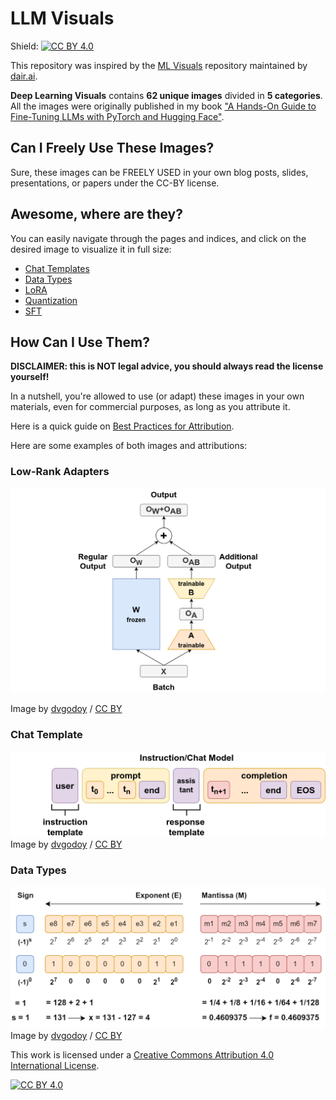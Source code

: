 # LLM Visuals

Shield: [![CC BY 4.0][cc-by-shield]][cc-by]

This repository was inspired by the [ML Visuals](https://github.com/dair-ai/ml-visuals) repository maintained by [dair.ai](https://dair.ai/).

**Deep Learning Visuals** contains **62 unique images** divided in **5 categories**. All the images were originally published in my book ["A Hands-On Guide to Fine-Tuning LLMs with PyTorch and Hugging Face"](https://pytorchstepbystep.com/llms).

## Can I Freely Use These Images?

Sure, these images can be FREELY USED in your own blog posts, slides, presentations, or papers under the CC-BY license.

## Awesome, where are they?

You can easily navigate through the pages and indices, and click on the desired image to visualize it in full size:

- [Chat Templates](https://dvgodoy.github.io/llms-visuals/Chat%20Templates)
- [Data Types](https://dvgodoy.github.io/llms-visuals/Data%20Types)
- [LoRA](https://dvgodoy.github.io/llms-visuals/LoRA)
- [Quantization](https://dvgodoy.github.io/llms-visuals/Quantization)
- [SFT](https://dvgodoy.github.io/llms-visuals/SFT)

## How Can I Use Them?

**DISCLAIMER: this is NOT legal advice, you should always read the license yourself!**

In a nutshell, you're allowed to use (or adapt) these images in your own materials, even for commercial purposes, as long as you attribute it.

Here is a quick guide on [Best Practices for Attribution](https://wiki.creativecommons.org/wiki/best_practices_for_attribution).

Here are some examples of both images and attributions:

### Low-Rank Adapters

![](https://raw.githubusercontent.com/dvgodoy/LLM-visuals/main/LoRA/forward.png)

Image by [dvgodoy](https://github.com/dvgodoy/LLM-visuals) / [CC BY](https://creativecommons.org/licenses/by/4.0/)

### Chat Template

![](https://raw.githubusercontent.com/dvgodoy/LLM-visuals/main/Chat%20Templates/chat_prompt_new.png)
Image by [dvgodoy](https://github.com/dvgodoy/LLM-visuals) / [CC BY](https://creativecommons.org/licenses/by/4.0/)

### Data Types

![](https://raw.githubusercontent.com/dvgodoy/LLM-visuals/main/Data%20Types/bf16_example.png)
Image by [dvgodoy](https://github.com/dvgodoy/LLM-visuals) / [CC BY](https://creativecommons.org/licenses/by/4.0/)

This work is licensed under a
[Creative Commons Attribution 4.0 International License][cc-by].

[![CC BY 4.0][cc-by-image]][cc-by]

[cc-by]: http://creativecommons.org/licenses/by/4.0/
[cc-by-image]: https://i.creativecommons.org/l/by/4.0/88x31.png
[cc-by-shield]: https://img.shields.io/badge/License-CC%20BY%204.0-lightgrey.svg
